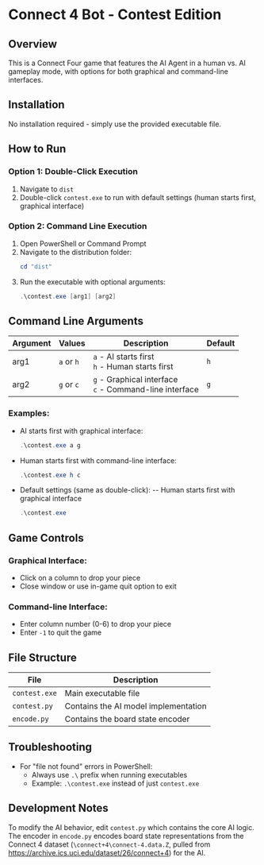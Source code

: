 # Connect 4 Bot - Contest Edition

## Overview
This is a Connect Four game that features the AI Agent in a human vs. AI gameplay mode, with options for both graphical and command-line interfaces.

## Installation
No installation required - simply use the provided executable file.

## How to Run

### Option 1: Double-Click Execution
1. Navigate to `dist`
2. Double-click `contest.exe` to run with default settings (human starts first, graphical interface)

### Option 2: Command Line Execution
1. Open PowerShell or Command Prompt
2. Navigate to the distribution folder:
   ```powershell
   cd "dist"
   ```
3. Run the executable with optional arguments:
   ```powershell
   .\contest.exe [arg1] [arg2]
   ```

## Command Line Arguments

| Argument | Values | Description | Default |
|----------|--------|-------------|---------|
| arg1 | `a` or `h` | `a` - AI starts first<br>`h` - Human starts first | `h` |
| arg2 | `g` or `c` | `g` - Graphical interface<br>`c` - Command-line interface | `g` |

### Examples:
- AI starts first with graphical interface:
  ```powershell
  .\contest.exe a g
  ```
- Human starts first with command-line interface:
  ```powershell
  .\contest.exe h c
  ```
- Default settings (same as double-click):
-- Human starts first with graphical interface
  ```powershell
  .\contest.exe
  ```

## Game Controls
### Graphical Interface:
- Click on a column to drop your piece
- Close window or use in-game quit option to exit

### Command-line Interface:
- Enter column number (0-6) to drop your piece
- Enter `-1` to quit the game

## File Structure
| File | Description |
|------|-------------|
| `contest.exe` | Main executable file |
| `contest.py` | Contains the AI model implementation |
| `encode.py` | Contains the board state encoder |

## Troubleshooting
- For "file not found" errors in PowerShell:
  - Always use `.\` prefix when running executables
  - Example: `.\contest.exe` instead of just `contest.exe`

## Development Notes
To modify the AI behavior, edit `contest.py` which contains the core AI logic. The encoder in `encode.py` encodes board state representations from the Connect 4 dataset (`\connect+4\connect-4.data.Z`, pulled from https://archive.ics.uci.edu/dataset/26/connect+4) for the AI.